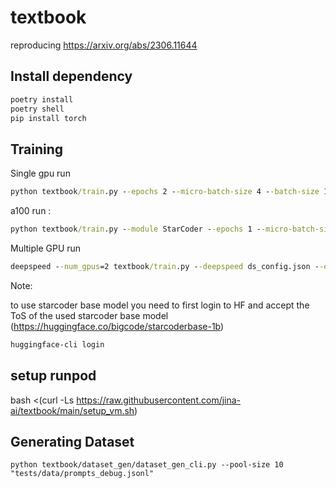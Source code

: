 # textbook

reproducing https://arxiv.org/abs/2306.11644


## Install dependency


```cmd
poetry install
poetry shell
pip install torch
```

## Training  


Single gpu run

```cmd
python textbook/train.py --epochs 2 --micro-batch-size 4 --batch-size 128 --learning-rate 1e-4
```

a100 run :


```cmd
python textbook/train.py --module StarCoder --epochs 1 --micro-batch-size 8 --batch-size 128 --wandb-project textbook_debug --use-wandb --no-wandb-log-model
```

Multiple GPU run



```cmd
deepspeed --num_gpus=2 textbook/train.py --deepspeed ds_config.json --epochs 2 --micro-batch-size 4 --batch-size 128 --learning-rate 1e-4
```


Note:

to use starcoder base model you need to first login to HF and accept the ToS of the used starcoder base model (https://huggingface.co/bigcode/starcoderbase-1b)
```cmd
huggingface-cli login
```


## setup runpod

bash <(curl -Ls https://raw.githubusercontent.com/jina-ai/textbook/main/setup_vm.sh)


## Generating Dataset

```shell 
python textbook/dataset_gen/dataset_gen_cli.py --pool-size 10 "tests/data/prompts_debug.jsonl"
```
